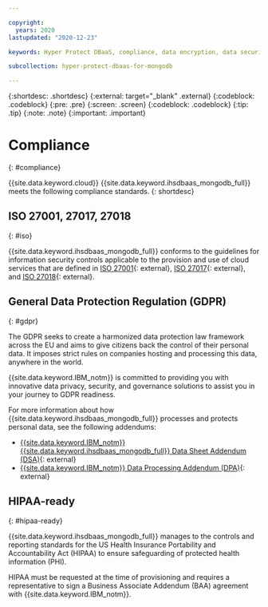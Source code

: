 ```yaml
---

copyright:
  years: 2020
lastupdated: "2020-12-23"

keywords: Hyper Protect DBaaS, compliance, data encryption, data security

subcollection: hyper-protect-dbaas-for-mongodb

---
```


{:shortdesc: .shortdesc}
{:external: target="_blank" .external}
{:codeblock: .codeblock}
{:pre: .pre}
{:screen: .screen}
{:codeblock: .codeblock}
{:tip: .tip}
{:note: .note}
{:important: .important}

# Compliance
{: #compliance}

{{site.data.keyword.cloud}} {{site.data.keyword.ihsdbaas_mongodb_full}} meets the following compliance standards.
{: shortdesc}

## ISO 27001, 27017, 27018
{: #iso}

{{site.data.keyword.ihsdbaas_mongodb_full}} conforms to the guidelines for information security controls applicable to the provision and use of cloud services that are defined in [ISO 27001](https://www.iso.org/standard/54534.html){: external}, [ISO 27017](https://www.iso.org/standard/43757.html){: external}, and [ISO 27018](https://www.iso.org/standard/76559.html){: external}.

## General Data Protection Regulation (GDPR)
{: #gdpr}

The GDPR seeks to create a harmonized data protection law framework across the EU and aims to give citizens back the control of their personal data. It imposes strict rules on companies hosting and processing this data, anywhere in the world.

{{site.data.keyword.IBM_notm}} is committed to providing you with innovative data privacy, security, and governance solutions to assist you in your journey to GDPR readiness.

<!--To ensure GDPR compliance for your {{site.data.keyword.ihsdbaas_mongodb_full}} resources, [enable the EU supported setting](/docs/account?topic=account-eu-hipaa-supported#bill_eusupported) for your {{site.data.keyword.cloud_notm}} account.--> 

For more information about how {{site.data.keyword.ihsdbaas_mongodb_full}} processes and protects personal data, see the following addendums:
- [{{site.data.keyword.IBM_notm}} {{site.data.keyword.ihsdbaas_mongodb_full}} Data Sheet Addendum (DSA)](https://www.ibm.com/software/reports/compatibility/clarity-reports/report/html/softwareReqsForProduct?deliverableId=7CCAB2006A7411E982882C5D069DA07A){: external}
- [{{site.data.keyword.IBM_notm}} Data Processing Addendum (DPA)](https://www.ibm.com/support/customer/csol/terms/?cat=dpa){: external}

## HIPAA-ready
{: #hipaa-ready}

{{site.data.keyword.ihsdbaas_mongodb_full}} manages to the controls and reporting standards for the US Health Insurance Portability and Accountability Act (HIPAA) to ensure safeguarding of protected health information (PHI).

HIPAA must be requested at the time of provisioning and requires a representative to sign a Business Associate Addendum (BAA) agreement with {{site.data.keyword.IBM_notm}}.
